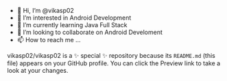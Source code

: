 - 👋 Hi, I’m @vikasp02
- 👀 I’m interested in Android Development
- 🌱 I’m currently learning Java Full Stack
- 💞️ I’m looking to collaborate on Android Develoment
- 📫 How to reach me ...


vikasp02/vikasp02 is a ✨ special ✨ repository because its `README.md` (this file) appears on your GitHub profile.
You can click the Preview link to take a look at your changes.

